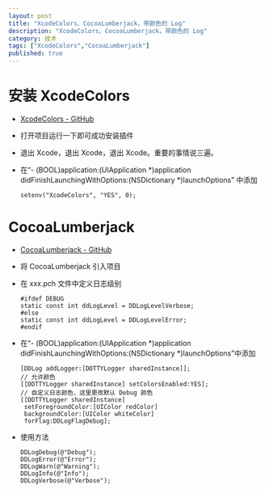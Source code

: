 ```yaml
---
layout: post
title: "XcodeColors、CocoaLumberjack，带颜色的 Log"
description: "XcodeColors、CocoaLumberjack，带颜色的 Log"
category: 技术
tags: ["XcodeColors","CocoaLumberjack"]
published: true
---
```


# 安装 XcodeColors #

*	[XcodeColors - GitHub](https://github.com/robbiehanson/XcodeColors)

*	打开项目运行一下即可成功安装插件

*	退出 Xcode，退出 Xcode，退出 Xcode。重要的事情说三遍。

*	在“- (BOOL)application:(UIApplication *)application didFinishLaunchingWithOptions:(NSDictionary *)launchOptions” 中添加

	<pre><code class="language-objectivec">setenv("XcodeColors", "YES", 0);</code></pre>

#  CocoaLumberjack #

*	[CocoaLumberjack - GitHub](https://github.com/CocoaLumberjack/CocoaLumberjack)

*	将 CocoaLumberjack 引入项目

*	在 xxx.pch 文件中定义日志级别

	<pre><code class="language-objectivec">#ifdef DEBUG
	static const int ddLogLevel = DDLogLevelVerbose;
	#else
	static const int ddLogLevel = DDLogLevelError;
	#endif</code></pre>

*	在“- (BOOL)application:(UIApplication *)application didFinishLaunchingWithOptions:(NSDictionary *)launchOptions”中添加

	<pre><code class="language-objectivec">[DDLog addLogger:[DDTTYLogger sharedInstance]];
	// 允许颜色
    [[DDTTYLogger sharedInstance] setColorsEnabled:YES];
    // 自定义日志颜色，这里更改默认 Debug 颜色
    [[DDTTYLogger sharedInstance]
     setForegroundColor:[UIColor redColor]
     backgroundColor:[UIColor whiteColor]
     forFlag:DDLogFlagDebug];</code></pre>

*	使用方法
	
	<pre><code class="language-objectivec">DDLogDebug(@"Debug");
    DDLogError(@"Error");
    DDLogWarn(@"Warning");
    DDLogInfo(@"Info");
    DDLogVerbose(@"Verbose");</code></pre>
